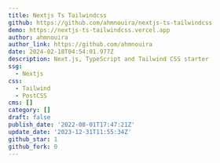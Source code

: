 ```yaml
---
title: Nextjs Ts Tailwindcss
github: https://github.com/ahmnouira/nextjs-ts-tailwindcss
demo: https://nextjs-ts-tailwindcss.vercel.app
author: ahmnouira
author_link: https://github.com/ahmnouira
date: 2024-02-18T04:54:01.977Z
description: Next.js, TypeScript and Tailwind CSS starter
ssg:
  - Nextjs
css:
  - Tailwind
  - PostCSS
cms: []
category: []
draft: false
publish_date: '2022-08-01T17:47:21Z'
update_date: '2023-12-31T11:55:34Z'
github_star: 1
github_fork: 0
---
```


